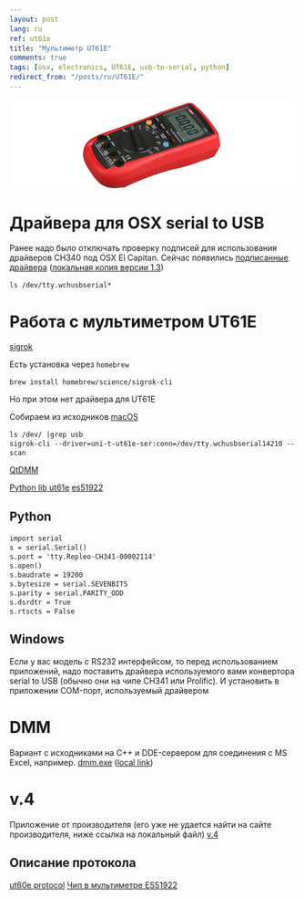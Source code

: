 ```yaml
---
layout: post
lang: ru
ref: ut61e
title: "Мультиметр UT61E"
comments: true
tags: [osx, electronics, UT61E, usb-to-serial, python]
redirect_from: "/posts/ru/UT61E/"
---
```


![](/images/UT61E.png)

# Драйвера для OSX serial to USB

Ранее надо было отключать проверку подписей для использования драйверов CH340 под
OSX El Capitan.
Сейчас появились 
[подписанные драйвера](https://blog.sengotta.net/signed-mac-os-driver-for-winchiphead-ch340-serial-bridge/)
([локальная копия версии 1.3](https://github.com/masterandrey/masterandrey.com/files/819140/CH34x_1.3_OSX_signed.ziphttps://github.com/masterandrey/masterandrey.com/files/819140/CH34x_1.3_OSX_signed.zip))

    ls /dev/tty.wchusbserial*

# Работа с мультиметром UT61E

[sigrok](http://www.cnx-software.com/2015/03/07/sigrok-and-pulseview-in-ubuntu-14-04-with-uni-t-ut61e-digital-multimeter/)

Есть установка через `homebrew`

    brew install homebrew/science/sigrok-cli
    
Но при этом нет драйвера для UT61E

Собираем из исходников [macOS](http://sigrok.org/wiki/Mac_OS_X)

    ls /dev/ |grep usb
    sigrok-cli --driver=uni-t-ut61e-ser:conn=/dev/tty.wchusbserial14210 --scan

[QtDMM](http://www.mtoussaint.de/qtdmm.html)
    
[Python lib ut61e](https://pypi.python.org/pypi/ut61e)
[es51922](https://bitbucket.org/kuzavas/dmm_es51922/src/7ebf1f82e3d984ea74362534663699edd7aec883/dmm_es51922.py?at=master&fileviewer=file-view-default)

## Python
    import serial
    s = serial.Serial()
    s.port = 'tty.Repleo-CH341-00002114'
    s.open()
    s.baudrate = 19200
    s.bytesize = serial.SEVENBITS
    s.parity = serial.PARITY_ODD
    s.dsrdtr = True
    s.rtscts = False

## Windows

Если у вас модель с RS232 интерфейсом, то перед использованием приложений, надо поставить 
драйвера используемого вами конвертора serial to USB (обычно они на чипе CH341 или Prolific).
И установить в приложении COM-порт, используемый драйвером

# DMM
Вариант с исходниками на C++ и DDE-сервером для соединения с MS Excel, например.
[dmm.exe](https://www-user.tu-chemnitz.de/~heha/hs/UNI-T/) 
([local link](https://github.com/masterandrey/masterandrey.com/files/819138/dmm.zip))

# v.4
Приложение от производителя (его уже не удается найти на сайте производителя, ниже ссылка 
на локальный файл)
[v.4](https://github.com/masterandrey/masterandrey.com/files/819139/UNI-T.61E.ver.4.ziphttps://github.com/masterandrey/masterandrey.com/files/819139/UNI-T.61E.ver.4.zip)

## Описание протокола 

[ut60e protocol](http://perfec.to/ut60e/)
[Чип в мультиметре ES51922](http://www.cyrustek.com.tw/spec/ES51922.pdf)

